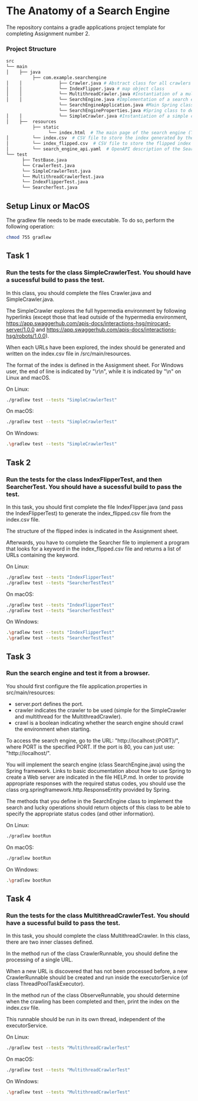 # The Anatomy of a Search Engine

The repository contains a gradle applications project template for completing Assignment number 2.

### Project Structure

```bash
src
└── main
│    ├── java
          ├── com.example.searchengine
│    │              ├── Crawler.java # Abstract class for all crawlers
│    │              └── IndexFlipper.java # map object class
│    │              └── MultithreadCrawler.java #Instantiation of a multithreaded crawler
│    │              └── SearchEngine.java #Implementation of a search engine
                    └── SearchEngineApplication.java #Main Spring class, this class should need to be modified.
                    └── SearchEngineProperties.java #Spring class to define the properties, this class should not need to be modified.
│    │              └── SimpleCrawler.java #Instantiation of a simple crawler (with only one thread)
│    ├──  resources
          ├── static
                └── index.html  # The main page of the search engine (TO COMPLETE)
│         └── index.csv  # CSV file to store the index generated by the crawler.
│         └── index_flipped.csv  # CSV file to store the flipped index generated by the index flipper.
│         └── search_engine_api.yaml  # OpenAPI description of the Search Engine (TO COMPLETE)
└── test
      ├── TestBase.java
      └── CrawlerTest.java
      └── SimpleCrawlerTest.java
      └── MultithreadCrawlerTest.java
      └── IndexFlipperTest.java
      └── SearcherTest.java

```

## Setup Linux or MacOS

The gradlew file needs to be made executable. To do so, perform the following operation:

```bash
chmod 755 gradlew

```

## Task 1

### Run the tests for the class SimpleCrawlerTest. You should have a sucessful build to pass the test.

In this class, you should complete the files Crawler.java and SimpleCrawler.java. 

The SimpleCrawler explores the full hypermedia environment by following hyperlinks (except those that lead outside of the hypermedia environment, 
https://app.swaggerhub.com/apis-docs/interactions-hsg/mirocard-server/1.0.0 and https://app.swaggerhub.com/apis-docs/interactions-hsg/robots/1.0.0).

When each URLs have been explored, the index should be generated and written on the index.csv file in /src/main/resources.

The format of the index is defined in the Assignment sheet. For Windows user, the end of line is indicated by "\r\n", while it is indicated by "\n" on Linux and macOS.



On Linux:

```bash
./gradlew test --tests "SimpleCrawlerTest"

```

On macOS:

```bash
./gradlew test --tests "SimpleCrawlerTest"

```

On Windows:

```bash
.\gradlew test --tests "SimpleCrawlerTest"
```



## Task 2

### Run the tests for the class IndexFlipperTest, and then SearcherTest. You should have a sucessful build to pass the test.

In this task, you should first complete the file IndexFlipper.java (and pass the IndexFlipperTest) to generate the index_flipped.csv file from the index.csv file.

The structure of the flipped index is indicated in the Assignment sheet.

Afterwards, you have to complete the Searcher file to implement a program that looks for a keyword in the index_flipped.csv file and returns a list of URLs containing the keyword.

On Linux:

```bash
./gradlew test --tests "IndexFlipperTest"
./gradlew test --tests "SearcherTestTest"
```

On macOS:

```bash
./gradlew test --tests "IndexFlipperTest"
./gradlew test --tests "SearcherTestTest"

```


On Windows:

```bash
.\gradlew test --tests "IndexFlipperTest"
.\gradlew test --tests "SearcherTestTest"
```




## Task 3

### Run the search engine and test it from a browser. 

You should first configure the file application.properties in src/main/resources:

- server.port defines the port.
- crawler indicates the crawler to be used (simple for the SimpleCrawler and multithread for the MultithreadCrawler).
- crawl is a boolean indicating whether the search engine should crawl the environment when starting.


To access the search engine, go to the URL: "http://localhost:{PORT}/", where PORT is the specified PORT.
If the port is 80, you can just use: "http://localhost/".

You will implement the search engine (class SearchEngine.java) using the Spring framework.
Links to basic documentation about how to use Spring to create a Web server are indicated in the file HELP.md.
In order to provide appropriate responses
with the required status codes, you should use the class org.springframework.http.ResponseEntity provided by Spring.

The methods that you define in the SearchEngine class to implement the search and lucky operations should return objects of this class to be able to specify the appropriate status codes (and other information).

On Linux:

```bash
./gradlew bootRun

```

On macOS:

```bash
./gradlew bootRun

```


On Windows:

```bash
.\gradlew bootRun

```





## Task 4

### Run the tests for the class MultithreadCrawlerTest. You should have a sucessful build to pass the test.

In this task, you should complete the class MultithreadCrawler. In this class, there are two inner classes defined.

In the method run of the class CrawlerRunnable, you should define the processing of a single URL. 

When a new URL is discovered that has not been processed before, a new CrawlerRunnable should be created and run inside the executorService (of class ThreadPoolTaskExecutor).

In the method run of the class ObserveRunnable, you should determine when the crawling has been completed and then, print the index on the index.csv file.

This runnable should be run in its own thread, independent of the executorService.

On Linux:

```bash
./gradlew test --tests "MultithreadCrawlerTest"

```

On macOS:

```bash
./gradlew test --tests "MultithreadCrawlerTest"

```


On Windows:

```bash
.\gradlew test --tests "MultithreadCrawlerTest"
```

